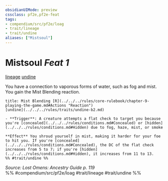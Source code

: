 ```yaml
---
obsidianUIMode: preview
cssclass: pf2e,pf2e-feat
tags:
- compendium/src/pf2e/loag
- trait/lineage
- trait/undine
aliases: ["Mistsoul"]
---
```

# Mistsoul  *Feat 1*  
[lineage](../../rules/traits/lineage-apg.md)  [undine](../../rules/traits/undine-b2.md)  


You have a connection to vaporous forms of water, such as fog and mist. You gain the Mist Blending reaction.

```ad-embed-ability
title: Mist Blending [R](../../../rules/core-rulebook/chapter-9-playing-the-game.md#Actions "Reaction")
[undine](../../../rules/traits/undine-b2.md)  

- **Trigger**: A creature attempts a flat check to target you because you're [concealed](../../../rules/conditions.md#Concealed) or [hidden](../../../rules/conditions.md#Hidden) due to fog, haze, mist, or smoke

**Effect** You shroud yourself in mist, making it harder for your foe to hit you. If you're [concealed](../../../rules/conditions.md#Concealed), the DC of the flat check increases from 5 to 7; if you're [hidden](../../../rules/conditions.md#Hidden), it increases from 11 to 13.  
%% #trait/undine %%
```

*Source: Lost Omens: Ancestry Guide p. 119*  
%% #compendium/src/pf2e/loag #trait/lineage #trait/undine %%

